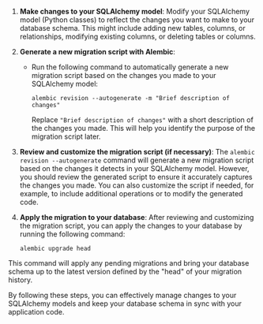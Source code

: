 1. **Make changes to your SQLAlchemy model**:
   Modify your SQLAlchemy model (Python classes) to reflect the changes you want to make to your database schema. This might include adding new tables, columns, or relationships, modifying existing columns, or deleting tables or columns.

2. **Generate a new migration script with Alembic**:
   - Run the following command to automatically generate a new migration script based on the changes you made to your SQLAlchemy model:
     ```
     alembic revision --autogenerate -m "Brief description of changes"
     ```
     Replace `"Brief description of changes"` with a short description of the changes you made. This will help you identify the purpose of the migration script later.

3. **Review and customize the migration script (if necessary)**:
   The `alembic revision --autogenerate` command will generate a new migration script based on the changes it detects in your SQLAlchemy model. However, you should review the generated script to ensure it accurately captures the changes you made. You can also customize the script if needed, for example, to include additional operations or to modify the generated code.

4. **Apply the migration to your database**:
   After reviewing and customizing the migration script, you can apply the changes to your database by running the following command:

   `alembic upgrade head`

This command will apply any pending migrations and bring your database schema up to the latest version defined by the "head" of your migration history.

By following these steps, you can effectively manage changes to your SQLAlchemy models and keep your database schema in sync with your application code.

